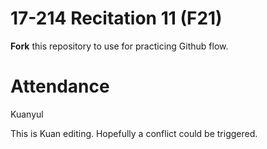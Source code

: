 # 17-214 Recitation 11 (F21)
**Fork** this repository to use for practicing Github flow.

# Attendance
Kuanyul


This is Kuan editing.
Hopefully a conflict could be triggered.
